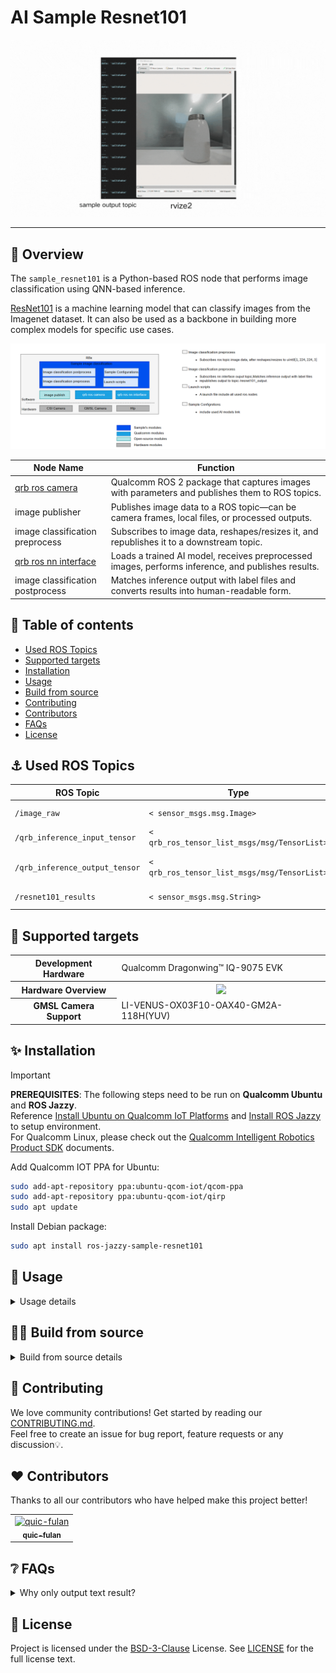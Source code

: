 

<div >
  <h1>AI Sample Resnet101</h1>
  <p align="center">
</div>

![](./resource/output.gif)

---

## 👋 Overview

The `sample_resnet101` is a Python-based ROS node that performs image classification using QNN-based inference.

[ResNet101](https://huggingface.co/qualcomm/ResNet101) is a machine learning model that can classify images from the Imagenet dataset. It can also be used as a backbone in building more complex models for specific use cases.

![image-20250723181610392](./resource/pipeline2.png)

| Node Name                                                    | Function                                                     |
| ------------------------------------------------------------ | ------------------------------------------------------------ |
| [qrb ros camera](https://github.com/qualcomm-qrb-ros/qrb_ros_camera) | Qualcomm ROS 2 package that captures images with parameters and publishes them to ROS topics. |
| image publisher                                              | Publishes image data to a ROS topic—can be camera frames, local files, or processed outputs. |
| image classification preprocess                              | Subscribes to image data, reshapes/resizes it, and republishes it to a downstream topic. |
| [qrb ros nn interface](https://github.com/qualcomm-qrb-ros/qrb_ros_nn_inference) | Loads a trained AI model, receives preprocessed images, performs inference, and publishes results. |
| image classification postprocess                             | Matches inference output with label files and converts results into human-readable form. |

## 🔎 Table of contents

  * [Used ROS Topics](#-used-ros-topics)
  * [Supported targets](#-supported-targets)
  * [Installation](#-installation)
  * [Usage](#-usage)
  * [Build from source](#-build-from-source)
  * [Contributing](#-contributing)
  * [Contributors](#%EF%B8%8F-contributors)
  * [FAQs](#-faqs)
  * [License](#-license)

## ⚓ Used ROS Topics 

| ROS Topic                       | Type                                          | Description                    |
| ------------------------------- | --------------------------------------------- | ------------------------------ |
| `/image_raw `                   | `< sensor_msgs.msg.Image> `                   | public image info              |
| `/qrb_inference_input_tensor `  | `< qrb_ros_tensor_list_msgs/msg/TensorList> ` | preprocess message             |
| `/qrb_inference_output_tensor ` | `< qrb_ros_tensor_list_msgs/msg/TensorList> ` | nn interface result with model |
| `/resnet101_results `           | `< sensor_msgs.msg.String> `                  | model output label             |

## 🎯 Supported targets

<table >
  <tr>
    <th>Development Hardware</th>
     <td>Qualcomm Dragonwing™ IQ-9075 EVK</td>
  </tr>
  <tr>
    <th>Hardware Overview</th>
    <th><a href="https://www.qualcomm.com/products/internet-of-things/industrial-processors/iq9-series/iq-9075"><img src="https://s7d1.scene7.com/is/image/dmqualcommprod/dragonwing-IQ-9075-EVK?$QC_Responsive$&fmt=png-alpha" width="160"></a></th>
  </tr>
  <tr>
    <th>GMSL Camera Support</th>
    <td>LI-VENUS-OX03F10-OAX40-GM2A-118H(YUV)</td>
  </tr>
</table>




## ✨ Installation

> [!IMPORTANT]
> **PREREQUISITES**: The following steps need to be run on **Qualcomm Ubuntu** and **ROS Jazzy**.<br>
> Reference [Install Ubuntu on Qualcomm IoT Platforms](https://ubuntu.com/download/qualcomm-iot) and [Install ROS Jazzy](https://docs.ros.org/en/jazzy/index.html) to setup environment. <br>
> For Qualcomm Linux, please check out the [Qualcomm Intelligent Robotics Product SDK](https://docs.qualcomm.com/bundle/publicresource/topics/80-70018-265/introduction_1.html?vproduct=1601111740013072&version=1.4&facet=Qualcomm%20Intelligent%20Robotics%20Product%20(QIRP)%20SDK) documents.

Add Qualcomm IOT PPA for Ubuntu:

```bash
sudo add-apt-repository ppa:ubuntu-qcom-iot/qcom-ppa
sudo add-apt-repository ppa:ubuntu-qcom-iot/qirp
sudo apt update
```

Install Debian package:

```bash
sudo apt install ros-jazzy-sample-resnet101
```

## 🚀 Usage

<details>
  <summary>Usage details</summary>

```bash
source /opt/ros/jazzy/setup.bash
ros2 launch sample_resnet101 launch_with_image_publisher.py
or # You can also replace this with a custom image file
ros2 launch sample_resnet101 launch_with_image_publisher.py image_path:=<your image path>
or # You can launch with qrb ros camera
ros2 launch sample_resnet101 launch_with_qrb_ros_camera.py
```

When using this launch script, it will use the default parameters:

```py
DeclareLaunchArgument(
'image_path',
default_value=os.path.join(package_path, 'glasses.jpg'),
description='Path to the image file'
)

# Node for image_publisher
image_publisher_node = Node(
package='image_publisher',  
executable='image_publisher_node', 
namespace=namespace,
name='image_publisher_node', 
output='screen', 
parameters=[
{'filename': image_path},  
{'rate': 10.0},  # Set the publishing rate to 10 Hz
]
)
```

It will send local glasses.jpg file, and outputs image at `10` Hz. 

The output for these commands:

```
[INFO] [launch]: All log files can be found below /opt/.ros/log/1970-01-06-06-29-52-108238-qcs9075-iq-9075-evk-632119
[INFO] [launch]: Default logging verbosity is set to INFO
[INFO] [image_publisher_node-1]: process started with pid [632154]
[INFO] [qrb_ros_resnet101-2]: process started with pid [632155]
[INFO] [component_container-3]: process started with pid [632156]
[INFO] [qrb_ros_resnet101_posprocess-4]: process started with pid [632157]
[image_publisher_node-1] [INFO] [0000455392.470308424] [image_publisher_node]: Reset filename as '/usr/share/sample_resnet101/glasses.jpg'
[image_publisher_node-1] [INFO] [0000455392.470388059] [image_publisher_node]: File name for publishing image is: /usr/share/sample_resnet101/glasses.jpg
[image_publisher_node-1] [INFO] [0000455392.472134934] [image_publisher_node]: Flip horizontal image is: false
[image_publisher_node-1] [INFO] [0000455392.472192642] [image_publisher_node]: Flip flip_vertical image is: false
[image_publisher_node-1] [INFO] [0000455392.472981236] [image_publisher_node]: no camera_info_url exist
[component_container-3] [INFO] [0000455392.608793059] [container]: Load Library: /usr/lib/libqrb_ros_inference_node.so
[component_container-3] [INFO] [0000455392.614030976] [container]: Found class: rclcpp_components::NodeFactoryTemplate<qrb_ros::nn_inference::QrbRosInferenceNode>
[component_container-3] [INFO] [0000455392.614125194] [container]: Instantiate class: rclcpp_components::NodeFactoryTemplate<qrb_ros::nn_inference::QrbRosInferenceNode>
[component_container-3] [QRB INFO] Loading model from binary file: /opt/model/ResNet101_w8a8.bin
[component_container-3] [QRB INFO] /usr/lib/libQnnHtp.so initialize successfully
[component_container-3] /prj/qct/webtech_scratch20/mlg_user_admin/qaisw_source_repo/rel/qairt-2.34.0/release/snpe_src/avante-tools/prebuilt/dsp/hexagon-sdk-5.4.0/ipc/fastrpc/rpcmem/src/rpcmem_android.c:38:dummy call to rpcmem_init, rpcmem APIs will be used from libxdsprpc
[component_container-3] [QRB INFO] Qnn device initialize successfully
[component_container-3] [QRB INFO] Initialize Qnn graph from binary file successfully
[component_container-3] [INFO] [0000455392.796449621] [nn_inference_node]: Inference init successfully!
[INFO] [launch_ros.actions.load_composable_nodes]: Loaded node '/nn_inference_node' in container '/container'
[qrb_ros_resnet101_posprocess-4] [INFO] [0000455393.048110246] [resnet101_postprocess_node]: Initial ROS Node resnet101
[qrb_ros_resnet101_posprocess-4] [INFO] [0000455393.049362434] [resnet101_postprocess_node]: model path: /opt/model/
[qrb_ros_resnet101-2] [INFO] [0000455393.063010350] [resnet101_node]: Initial ROS Node resnet101
[component_container-3] [INFO] [0000455393.078229621] [nn_inference_node]: Got model input data, start executing inference...

```

Then you can check ROS topics with the name`/resnet101_output` in other shell terminal

```bash
ros2 topic echo /resnet101_output
data: 'sunglass

  '
```

</details>

## 👨‍💻 Build from source

<details>
  <summary>Build from source details</summary>

Install dependencies

```
sudo apt install ros-jazzy-rclpy \
  ros-jazzy-sensor-msgs \
  ros-jazzy-std-msgs \
  ros-jazzy-cv-bridge \
  ros-jazzy-ament-index-python \
  ros-jazzy-qrb-ros-tensor-list-msgs \
  python3-opencv \
  python3-numpy \
  ros-jazzy-image-publisher \
  ros-jazzy-qrb-ros-nn-inference \
  ros-jazzy-qrb-ros-camera \
  ros-jazzy-image-publisher
```

Download the source code and build with colcon

```bash
source /opt/ros/jazzy/setup.bash
git clone https://github.com/qualcomm-qrb-ros/qrb_ros_samples.git
cd ai_vision/sample_resnet101
colcon build
```

Run and debug

```bash
source install/setup.bash
ros2 launch sample_resnet101 launch_with_image_publisher.py
```

</details>

## 🤝 Contributing

We love community contributions! Get started by reading our [CONTRIBUTING.md](CONTRIBUTING.md).<br>
Feel free to create an issue for bug report, feature requests or any discussion💡.

## ❤️ Contributors

Thanks to all our contributors who have helped make this project better!

<table>
  <tr>
    <td align="center"><a href="https://github.com/quic-fulan"><img src="https://avatars.githubusercontent.com/u/129727781?v=4" width="100" height="100" alt="quic-fulan"/><br /><sub><b>quic-fulan</b></sub></a></td>
  </tr>
</table>


## ❔ FAQs

<details>
<summary>Why only output text result?</summary><br>
Post-processed text output is useful for integration into other ROS-based demo samples.
</details>


## 📜 License

Project is licensed under the [BSD-3-Clause](https://spdx.org/licenses/BSD-3-Clause.html) License. See [LICENSE](./LICENSE) for the full license text.
